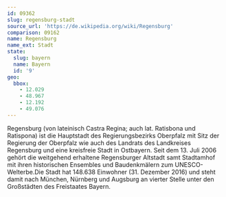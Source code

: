 ```yaml
---
id: 09362
slug: regensburg-stadt
source_url: 'https://de.wikipedia.org/wiki/Regensburg'
comparison: 09162
name: Regensburg
name_ext: Stadt
state:
  slug: bayern
  name: Bayern
  id: '9'
geo:
  bbox:
    - 12.029
    - 48.967
    - 12.192
    - 49.076
---
```


Regensburg (von lateinisch Castra Regina; auch lat. Ratisbona und Ratispona) ist die Hauptstadt des Regierungsbezirks Oberpfalz mit Sitz der Regierung der Oberpfalz wie auch des Landrats des Landkreises Regensburg und eine kreisfreie Stadt in Ostbayern. Seit dem 13. Juli 2006 gehört die weitgehend erhaltene Regensburger Altstadt samt Stadtamhof mit ihren historischen Ensembles und Baudenkmälern zum UNESCO-Welterbe.Die Stadt hat 148.638 Einwohner (31. Dezember 2016) und steht damit nach München, Nürnberg und Augsburg an vierter Stelle unter den Großstädten des Freistaates Bayern.
